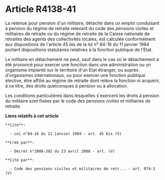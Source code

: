 # Article R4138-41

La retenue pour pension d'un militaire, détaché dans un emploi conduisant à pension du régime de retraite relevant du code
des pensions civiles et militaires de retraite ou du régime de retraite de la Caisse nationale de retraites des agents des
collectivités locales, est calculée conformément aux dispositions de l'article 45 bis de la loi n° 84-16 du 11 janvier 1984
portant dispositions statutaires relatives à la fonction publique de l'Etat. 

Le militaire en détachement ne peut, sauf dans le cas où le détachement a été prononcé pour exercer une fonction dans une
administration ou un organisme implanté sur le territoire d'un Etat étranger, ou auprès d'organismes internationaux, ou pour
exercer une fonction publique élective, être affilié au régime de retraite dont relève la fonction ni acquérir, à ce titre,
des droits quelconques à pension ou à allocation. 

Les conditions particulières dans lesquelles s'exercent les droits à pension du militaire sont fixées par le code des
pensions civiles et militaires de retraite.

**Liens relatifs à cet article**

	**Cite**:

	  - Loi n°84-16 du 11 janvier 1984 - art. 45 bis (V)

	**Créé par**:

	  - Décret n°2008-392 du 23 avril 2008 - art. (V)

	**Cité par**:

	  - Code des pensions civiles et militaires de retr... - art. R74-3 (V)
